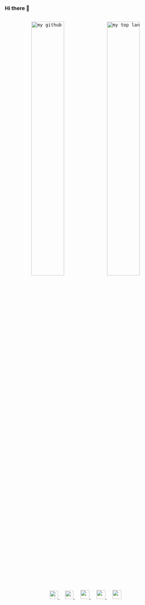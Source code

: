 ### Hi there 👋

<!--
**kentavv/kentavv** is a ✨ _special_ ✨ repository because its `README.md` (this file) appears on your GitHub profile.

Here are some ideas to get you started:

- 🔭 I’m currently working on ...
- 🌱 I’m currently learning ...
- 👯 I’m looking to collaborate on ...
- 🤔 I’m looking for help with ...
- 💬 Ask me about ...
- 📫 How to reach me: ...
- 😄 Pronouns: ...
- ⚡ Fun fact: ...
-->

<pre align="center">
<!--
<img src="https://github-readme-stats.vercel.app/api?username=kentavv&count_private=true&show_icons=true&theme=dracula" alt="my github stats" width="55%" />
<img src="https://github-readme-stats.vercel.app/api/top-langs/?username=kentavv&layout=compact&theme=dracula" alt="my top langs" width="55%"/>
-->
<img src="https://github-readme-stats.vercel.app/api?username=kentavv&count_private=true&show_icons=true" alt="my github stats" width="45%" /> <img src="https://github-readme-stats.vercel.app/api/top-langs/?username=kentavv&layout=compact" alt="my top langs" width="45%"/>
</pre>

<p align="center">
  <a href="https://linkedin.com/in/kent.vandervelden">
    <img src="https://img.icons8.com/ios-filled/256/808080/youtube.svg" width="26px"/>
  </a>
  &emsp;
  <a href="https://linkedin.com/in/kent.vandervelden">
    <img src="https://img.icons8.com/ios-filled/256/808080/linkedin.svg" width="26px"/>
  </a>
  &emsp;
  <a href= "https://instagram.com/kvvcreates">
    <img src="https://img.icons8.com/ios-glyphs/256/808080/instagram-new.svg" width="28px"/>
  </a>
  &emsp;
  <a href="https://confluencerd.com">
    <img src="https://img.icons8.com/material/256/808080/globe--v1.png" width="28px"/>
  </a>
  &emsp;
  <a href="https://kvvcreates.com">
    <img src="https://img.icons8.com/material/256/808080/globe--v1.png" width="28px"/>
  </a>
</p>
